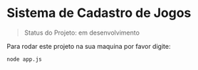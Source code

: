 <h1>Sistema de Cadastro de Jogos</h1>

>Status do Projeto: em desenvolvimento

Para rodar este projeto na sua maquina por favor digite:

```
node app.js
```
